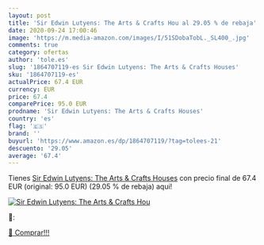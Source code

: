 ```yaml
---
layout: post
title: 'Sir Edwin Lutyens: The Arts & Crafts Hou al 29.05 % de rebaja'
date: 2020-09-24 17:00:46
image: 'https://m.media-amazon.com/images/I/51SDobaTobL._SL400_.jpg'
comments: true
category: ofertas
author: 'tole.es'
slug: '1864707119-es Sir Edwin Lutyens: The Arts & Crafts Houses'
sku: '1864707119-es'
actualPrice: 67.4 EUR
currency: EUR
price: 67.4
comparePrice: 95.0 EUR
prodname: 'Sir Edwin Lutyens: The Arts & Crafts Houses'
country: 'es'
flag: '🇪🇸'
brand: ''
buyurl: 'https://www.amazon.es/dp/1864707119/?tag=tolees-21'
descuento: '29.05'
average: '67.4'
---
```


Tienes [Sir Edwin Lutyens: The Arts & Crafts Houses](https://www.amazon.es/dp/1864707119/?tag=tolees-21) con precio final de  67.4 EUR (original: 95.0 EUR) (29.05 %  de rebaja) aqui!

[![Sir Edwin Lutyens: The Arts & Crafts Hou](https://m.media-amazon.com/images/I/51SDobaTobL._SL400_.jpg)](https://www.amazon.es/dp/1864707119/?tag=tolees-21)

🔎:


[🛒 Comprar!!!](https://www.amazon.es/dp/1864707119/?tag=tolees-21)
